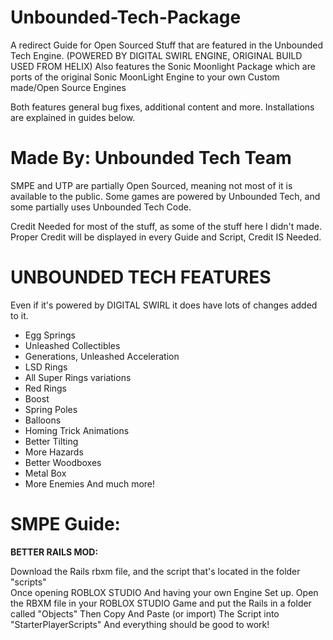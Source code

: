 # Unbounded-Tech-Package
A redirect Guide for Open Sourced Stuff that are featured in the Unbounded Tech Engine. (POWERED BY DIGITAL SWIRL ENGINE, ORIGINAL BUILD USED FROM HELIX)
Also features the Sonic Moonlight Package which are ports of the original Sonic MoonLight Engine to your own Custom made/Open Source Engines
         
Both features general bug fixes, additional content and more.
Installations are explained in guides below.

# **Made By: Unbounded Tech Team**
SMPE and UTP are partially Open Sourced, meaning not most of it is available to the public.
Some games are powered by Unbounded Tech, and some partially uses Unbounded Tech Code.

Credit Needed for most of the stuff, as some of the stuff here I didn't made. Proper Credit will be displayed in every Guide and Script,
Credit IS Needed.

# **UNBOUNDED TECH FEATURES**
Even if it's powered by DIGITAL SWIRL it does have lots of changes added to it. 

- Egg Springs
- Unleashed Collectibles
- Generations, Unleashed Acceleration
- LSD Rings
- All Super Rings variations
- Red Rings
- Boost
- Spring Poles
- Balloons
- Homing Trick Animations
- Better Tilting
- More Hazards
- Better Woodboxes
- Metal Box
- More Enemies
  And much more! 



# SMPE Guide: 
**BETTER RAILS MOD:**

Download the Rails rbxm file, and the script that's located in the folder "scripts"  
Once opening ROBLOX STUDIO And having your own Engine Set up.
Open the RBXM file in your ROBLOX STUDIO Game and put the Rails in a folder called "Objects" 
Then Copy And Paste (or import) The Script into "StarterPlayerScripts" 
And everything should be good to work!
